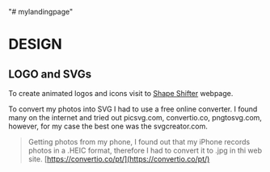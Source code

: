 "# mylandingpage"

# DESIGN

## LOGO and SVGs

To create animated logos and icons visit to [Shape Shifter](https://beta.shapeshifter.design/) webpage.

To convert my photos into SVG I had to use a free online converter. I found many on the internet and tried out picsvg.com, convertio.co, pngtosvg.com, however, for my case the best one was the svgcreator.com.

> Getting photos from my phone, I found out that my iPhone records photos in a .HEIC format, therefore I had to convert it to .jpg in thi web site. [https://convertio.co/pt/](https://convertio.co/pt/)

